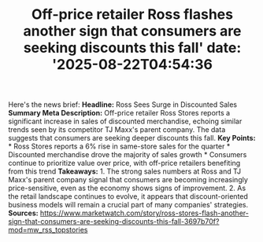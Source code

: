 ﻿---
title: "Off-price retailer Ross flashes another sign that consumers are seeking discounts this fall'
date: '2025-08-22T04:54:36"
category: "Markets"
summary: ""
slug: "offprice retailer ross flashes another sign that consumers a"
source_urls:
  - "https://www.marketwatch.com/story/ross-stores-flash-another-sign-that-consumers-are-seeking-discounts-this-fall-3697b70f?mod=mw_rss_topstories"
seo:
  title: "Off-price retailer Ross flashes another sign that consumers are seeking discounts this fall | Hash n Hedge'
  description: '"
  keywords: ["news", "markets", "brief"]
---
Here's the news brief:  **Headline:** Ross Sees Surge in Discounted Sales  **Summary Meta Description:** Off-price retailer Ross Stores reports a significant increase in sales of discounted merchandise, echoing similar trends seen by its competitor TJ Maxx's parent company. The data suggests that consumers are seeking deeper discounts this fall.  **Key Points:**  * Ross Stores reports a 6% rise in same-store sales for the quarter * Discounted merchandise drove the majority of sales growth * Consumers continue to prioritize value over price, with off-price retailers benefiting from this trend  **Takeaways:**  1. The strong sales numbers at Ross and TJ Maxx's parent company signal that consumers are becoming increasingly price-sensitive, even as the economy shows signs of improvement. 2. As the retail landscape continues to evolve, it appears that discount-oriented business models will remain a crucial part of many companies' strategies.  **Sources:** https://www.marketwatch.com/story/ross-stores-flash-another-sign-that-consumers-are-seeking-discounts-this-fall-3697b70f?mod=mw_rss_topstories 
